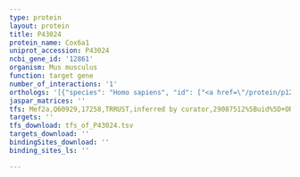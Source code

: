 ```yaml
---
type: protein
layout: protein
title: P43024
protein_name: Cox6a1
uniprot_accession: P43024
ncbi_gene_id: '12861'
organism: Mus musculus
function: target gene
number_of_interactions: '1'
orthologs: '[{"species": "Homo sapiens", "id": ["<a href=\"/protein/p12074\">P12074</a>"]}, {"species": "Rattus norvegicus", "id": ["<a href=\"/protein/p10818\">P10818</a>"]}, {"species": "Danio rerio", "id": ["<a href=\"/protein/a9c462\">A9C462</a>"]}, {"species": "Drosophila melanogaster", "id": ["<a href=\"/protein/q9w1n3\">Q9W1N3</a>"]}]'
jaspar_matrices: ''
tfs: Mef2a,Q60929,17258,TRRUST,inferred by curator,29087512%5Buid%5D+OR+18222924%5Buid%5D,Yes
targets: ''
tfs_download: tfs_of_P43024.tsv
targets_download: ''
bindingSites_download: ''
binding_sites_ls: ''

---
```

